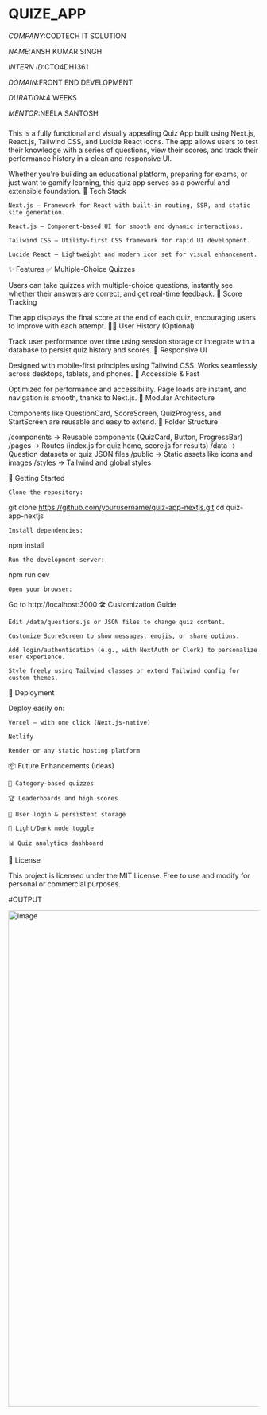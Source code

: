 # QUIZE_APP

*COMPANY*:CODTECH IT SOLUTION

*NAME*:ANSH KUMAR SINGH

*INTERN ID*:CTO4DH1361

*DOMAIN*:FRONT END DEVELOPMENT

*DURATION*:4 WEEKS

*MENTOR*:NEELA SANTOSH

###

This is a fully functional and visually appealing Quiz App built using Next.js, React.js, Tailwind CSS, and Lucide React icons. The app allows users to test their knowledge with a series of questions, view their scores, and track their performance history in a clean and responsive UI.

Whether you're building an educational platform, preparing for exams, or just want to gamify learning, this quiz app serves as a powerful and extensible foundation.
🚀 Tech Stack

    Next.js – Framework for React with built-in routing, SSR, and static site generation.

    React.js – Component-based UI for smooth and dynamic interactions.

    Tailwind CSS – Utility-first CSS framework for rapid UI development.

    Lucide React – Lightweight and modern icon set for visual enhancement.

✨ Features
✅ Multiple-Choice Quizzes

Users can take quizzes with multiple-choice questions, instantly see whether their answers are correct, and get real-time feedback.
🧾 Score Tracking

The app displays the final score at the end of each quiz, encouraging users to improve with each attempt.
🧑‍💻 User History (Optional)

Track user performance over time using session storage or integrate with a database to persist quiz history and scores.
📱 Responsive UI

Designed with mobile-first principles using Tailwind CSS. Works seamlessly across desktops, tablets, and phones.
🎯 Accessible & Fast

Optimized for performance and accessibility. Page loads are instant, and navigation is smooth, thanks to Next.js.
🧩 Modular Architecture

Components like QuestionCard, ScoreScreen, QuizProgress, and StartScreen are reusable and easy to extend.
📁 Folder Structure

/components      → Reusable components (QuizCard, Button, ProgressBar)
/pages           → Routes (index.js for quiz home, score.js for results)
/data            → Question datasets or quiz JSON files
/public          → Static assets like icons and images
/styles          → Tailwind and global styles

🧪 Getting Started

    Clone the repository:

git clone https://github.com/yourusername/quiz-app-nextjs.git
cd quiz-app-nextjs

    Install dependencies:

npm install

    Run the development server:

npm run dev

    Open your browser:

Go to http://localhost:3000
🛠 Customization Guide

    Edit /data/questions.js or JSON files to change quiz content.

    Customize ScoreScreen to show messages, emojis, or share options.

    Add login/authentication (e.g., with NextAuth or Clerk) to personalize user experience.

    Style freely using Tailwind classes or extend Tailwind config for custom themes.

🚢 Deployment

Deploy easily on:

    Vercel – with one click (Next.js-native)

    Netlify

    Render or any static hosting platform

📦 Future Enhancements (Ideas)

    🧠 Category-based quizzes

    🏆 Leaderboards and high scores

    🔐 User login & persistent storage

    🎨 Light/Dark mode toggle

    📊 Quiz analytics dashboard

📄 License

This project is licensed under the MIT License. Free to use and modify for personal or commercial purposes.


#OUTPUT

<img width="1917" height="996" alt="Image" src="https://github.com/user-attachments/assets/e1f3eabd-43e9-4445-84d6-f50e42abfd45" />



###
